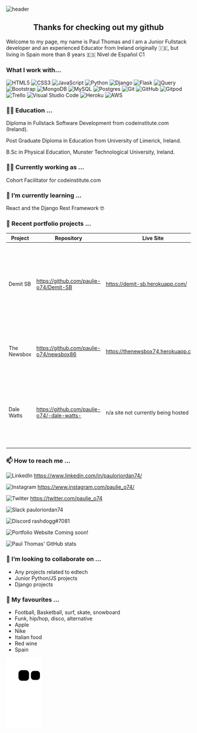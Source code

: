 ![header](https://capsule-render.vercel.app/api?type=waving&color=auto&height=200&section=header&text=hello%20world!&fontSize=60)

<h2 style="text-align: center;">Thanks for checking out my github</h2>

Welcome to my page, my name is Paul Thomas and I am a Junior Fullstack developer and an experienced Educator from Ireland originally 🇮🇪, but living in Spain more than 8 years 🇪🇸 Nivel de Español C1

### What I work with...
![HTML5](https://img.shields.io/badge/html5-%23E34F26.svg?style=for-the-badge&logo=html5&logoColor=white) ![CSS3](https://img.shields.io/badge/css3-%231572B6.svg?style=for-the-badge&logo=css3&logoColor=white) ![JavaScript](https://img.shields.io/badge/javascript-%23323330.svg?style=for-the-badge&logo=javascript&logoColor=%23F7DF1E) ![Python](https://img.shields.io/badge/python-3670A0?style=for-the-badge&logo=python&logoColor=ffdd54) ![Django](https://img.shields.io/badge/django-%23092E20.svg?style=for-the-badge&logo=django&logoColor=white) ![Flask](https://img.shields.io/badge/flask-%23000.svg?style=for-the-badge&logo=flask&logoColor=white) ![jQuery](https://img.shields.io/badge/jquery-%230769AD.svg?style=for-the-badge&logo=jquery&logoColor=white) ![Bootstrap](https://img.shields.io/badge/bootstrap-%23563D7C.svg?style=for-the-badge&logo=bootstrap&logoColor=white) ![MongoDB](https://img.shields.io/badge/MongoDB-%234ea94b.svg?style=for-the-badge&logo=mongodb&logoColor=white) ![MySQL](https://img.shields.io/badge/mysql-%2300f.svg?style=for-the-badge&logo=mysql&logoColor=white) ![Postgres](https://img.shields.io/badge/postgres-%23316192.svg?style=for-the-badge&logo=postgresql&logoColor=white) ![Git](https://img.shields.io/badge/git-%23F05033.svg?style=for-the-badge&logo=git&logoColor=white) ![GitHub](https://img.shields.io/badge/github-%23121011.svg?style=for-the-badge&logo=github&logoColor=white) ![Gitpod](https://img.shields.io/badge/gitpod-f06611.svg?style=for-the-badge&logo=gitpod&logoColor=white) ![Trello](https://img.shields.io/badge/Trello-%23026AA7.svg?style=for-the-badge&logo=Trello&logoColor=white) ![Visual Studio Code](https://img.shields.io/badge/Visual%20Studio%20Code-0078d7.svg?style=for-the-badge&logo=visual-studio-code&logoColor=white) ![Heroku](https://img.shields.io/badge/heroku-%23430098.svg?style=for-the-badge&logo=heroku&logoColor=white) ![AWS](https://img.shields.io/badge/AWS-%23FF9900.svg?style=for-the-badge&logo=amazon-aws&logoColor=white) 

### 👨‍🎓 Education ...
Diploma in Fullstack Software Development from codeinstitute.com (Ireland).

Post Graduate Diploma in Education from University of Limerick, Ireland.

B.Sc in Physical Education, Munster Technological University, Ireland.

### 👨‍💻 Currently working as ...
Cohort Facilitator for codeinstitute.com

### 🌱 I’m currently learning ...
React and the Django Rest Framework 🤓

### 📂 Recent portfolio projects ...
| Project       | Repository    | Live Site  | Description  |
| ------------- |-------------| ----------| ----------|
| Demit SB      | https://github.com/paulie-o74/Demit-SB | https://demit-sb.herokuapp.com/ | A full-stack e-commerce project built using Django, Python, HTML, CSS, and JavaScript with Stripe payments integration |
| The Newsbox      | https://github.com/paulie-o74/newsbox86 | https://thenewsbox74.herokuapp.com/ | A full-stack blog project built using Django, Python, HTML, CSS, and JavaScript |
| Dale Watts      | https://github.com/paulie-o74/-dale-watts- | n/a site not currently being hosted | A full-stack web quiz, with API integration and spotify streaming built using Python, HTML, CSS, and JavaScript |

### 📫 How to reach me ...
![LinkedIn](https://img.shields.io/badge/LinkedIn-0077B5?style=for-the-badge&logo=linkedin&logoColor=white) 
https://www.linkedin.com/in/pauloriordan74/

![Instagram](https://img.shields.io/badge/Instagram-E4405F?style=for-the-badge&logo=instagram&logoColor=white) 
https://www.instagram.com/paulie_o74/

![Twitter](https://img.shields.io/badge/Twitter-1DA1F2?style=for-the-badge&logo=twitter&logoColor=white) 
https://twitter.com/paulie_o74

![Slack](https://img.shields.io/badge/Slack-4A154B?style=for-the-badge&logo=slack&logoColor=white) pauloriordan74

![Discord](https://img.shields.io/badge/Discord-7289DA?style=for-the-badge&logo=discord&logoColor=white) rashdogg#7081

![Portfolio Website](https://img.shields.io/badge/website-000000?style=for-the-badge&logo=About.me&logoColor=white) Coming soon!

![Paul Thomas' GitHub stats](https://github-readme-stats.vercel.app/api?username=paulie-o74&show_icons=true&theme=transparent&hide=contribs,prs)

### 🤝 I’m looking to collaborate on ...
- Any projects related to edtech
- Junior Python/JS projects
- Django projects

### 💚 My favourites ...
- Football, Basketball, surf, skate, snowboard
- Funk, hip/hop, disco, alternative
- Apple
- Nike
- Italian food
- Red wine
- Spain

![Snake animation](https://github.com/paulie-o74/paulie-o74/blob/output/github-contribution-grid-snake.svg)
